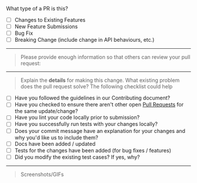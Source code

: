 <!--

Some key notes before you open a PR:

 1. Select which branch should this PR be merged in?
 2. PR name follows [convention](http://karma-runner.github.io/4.0/dev/git-commit-msg.html)
 3. Update necessary Documentation
 4. Put `closes #XXXX` in your comment to auto-close the issue that your PR fixes


Also, if you're new here

- Documentation Guidelines => https://github.com/frappe/erpnext/wiki/Updating-Documentation

- Contribution Guide => https://github.com/frappe/bench/blob/master/docs/contribution_guidelines.md

- Pull Request Checklist => https://github.com/frappe/erpnext/wiki/Pull-Request-Checklist

-->

What type of a PR is this?

- [ ] Changes to Existing Features
- [ ] New Feature Submissions
- [ ] Bug Fix
- [ ] Breaking Change (include change in API behaviours, etc.)

---

> Please provide enough information so that others can review your pull request:

<!-- You can skip this if you're fixing a typo or updating existing documentation -->

---

> Explain the **details** for making this change. What existing problem does the pull request solve? The following checklist could help

- [ ] Have you followed the guidelines in our Contributing document?
- [ ] Have you checked to ensure there aren't other open [Pull Requests](../pulls) for the same update/change?
- [ ] Have you lint your code locally prior to submission?
- [ ] Have you successfully run tests with your changes locally?
- [ ] Does your commit message have an explanation for your changes and why you'd like us to include them?
- [ ] Docs have been added / updated
- [ ] Tests for the changes have been added (for bug fixes / features)
- [ ] Did you modify the existing test cases? If yes, why?

---

<!-- Example: When "Adding a function to do X", explain why it is necessary to have a way to do X. -->

> Screenshots/GIFs

<!-- Add images/recordings to better visualize the change: expected/current behviour -->